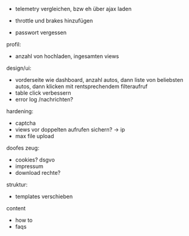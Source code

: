 
- telemetry vergleichen, bzw eh über ajax laden
- throttle und brakes hinzufügen

- passwort vergessen


profil:
- anzahl von hochladen, ingesamten views

design/ui:
- vorderseite wie dashboard, anzahl autos, dann liste von beliebsten autos, dann klicken mit rentsprechendem filteraufruf
- table click verbessern
- error log /nachrichten?

hardening:
- captcha
- views vor doppelten aufrufen sichern? -> ip
- max file upload

doofes zeug:
- cookies? dsgvo
- impressum
- download rechte?

struktur:
- templates verschieben

content
- how to
- faqs